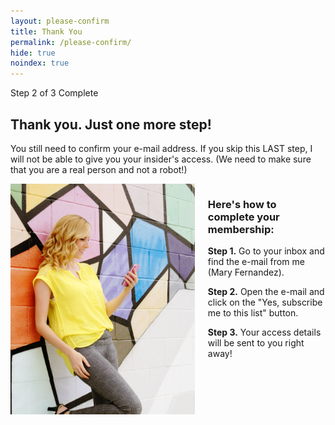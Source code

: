 ```yaml
---
layout: please-confirm
title: Thank You
permalink: /please-confirm/
hide: true
noindex: true
---
```


<div class="container-fluid">
            <div id="invite-header" class="row">
            <div class="progress">
  <div class="progress-bar progress-bar-striped active" role="progressbar" aria-valuenow="50" aria-valuemin="0" aria-valuemax="100" style="width: 67%">
    <span class="sr-only">Step 2 of 3 Complete</span>
  </div>
  </div>
                    <h2>Thank you. Just one more step!</h2>
                    <p>You still need to confirm your e-mail address. If you skip this LAST step, I will not be able to give you your insider's access. (We need to make sure that you are a real person and not a robot!)</p>
            </div>

<div class="columns group">
    <div class="col span_1_of_2">
        <img src="/img/cellphone-vert.jpg">
    </div> 
    <div class="col span_1_of_2">
        <div class="bubble-left">
        <div class="text-align-left"><h3>Here's how to complete your membership:</h3>
        <p><strong>Step 1.</strong> Go to your inbox and find the e-mail from me (Mary Fernandez).</p><p><strong>Step 2.</strong> Open the e-mail and click on the "Yes, subscribe me to this list" button.</p><p><strong>Step 3.</strong> Your access details will be sent to you right away!</p></div>
        </div>
    </div>
</div>
          
        
</div>

<div class="padding-regular">&nbsp;</div>
